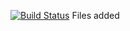 [![Build Status](https://travis-ci.org/zverkovboris/lab05.svg?branch=master)](https://travis-ci.org/zverkovboris/lab05)
Files added
